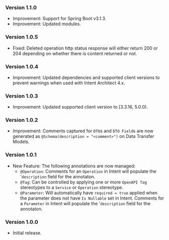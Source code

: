 ### Version 1.1.0

- Improvement: Support for Spring Boot v3.1.3.
- Improvement: Updated modules.

### Version 1.0.5

- Fixed: Deleted operation http status response will either return 200 or 204 depending on whether there is content returned or not. 

### Version 1.0.4

- Improvement: Updated dependencies and supported client versions to prevent warnings when used with Intent Architect 4.x.

### Version 1.0.3

- Improvement: Updated supported client version to [3.3.16, 5.0.0).

### Version 1.0.2

- Improvement: Comments captured for `DTO`s and `DTO Field`s are now generated as `@Schema(description = "<comment>")` on Data Transfer Models.

### Version 1.0.1

- New Feature: The following annotations are now managed:
    - `@Operation`: Comments for an `Operation` in Intent will populate the '`description` field for the annotaton.
    - `@Tag`: Can be controlled by applying one or more `OpenAPI Tag` stereotypes to a `Service` or `Operation` stereotype.
    - `@Parameter`: Will automatically have `required = true` applied when the parameter does not have `Is Nullable` set in Intent. Comments for a `Parameter` in Intent will populate the '`description` field for the annotaton.

### Version 1.0.0

- Initial release.
